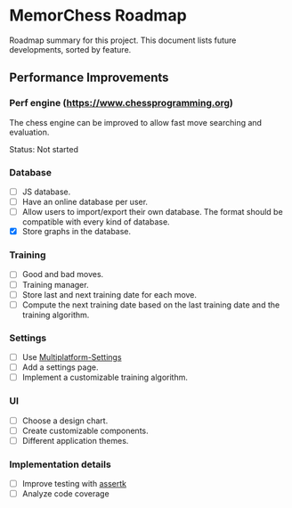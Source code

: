 # MemorChess Roadmap

Roadmap summary for this project. This document lists future developments, sorted by feature.

## Performance Improvements

### Perf engine (https://www.chessprogramming.org)

The chess engine can be improved to allow fast move searching and evaluation.

Status: Not started

### Database

- [ ] JS database.
- [ ] Have an online database per user.
- [ ] Allow users to import/export their own database. The format should be compatible with every kind of database.
- [x] Store graphs in the database.

### Training

- [ ] Good and bad moves.
- [ ] Training manager.
- [ ] Store last and next training date for each move.
- [ ] Compute the next training date based on the last training date and the training algorithm.

### Settings

- [ ] Use [Multiplatform-Settings](https://github.com/russhwolf/multiplatform-settings)
- [ ] Add a settings page.
- [ ] Implement a customizable training algorithm.

### UI

- [ ] Choose a design chart.
- [ ] Create customizable components.
- [ ] Different application themes.

### Implementation details

- [ ] Improve testing with [assertk](https://github.com/willowtreeapps/assertk)
- [ ] Analyze code coverage
